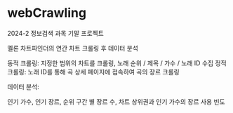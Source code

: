 # webCrawling
2024-2 정보검색 과목 기말 프로젝트

멜론 차트파인더의 연간 차트 크롤링 후 데이터 분석

동적 크롤링: 지정한 범위의 차트를 크롤링, 노래 순위 / 제목 / 가수 / 노래 ID 수집
정적 크롤링: 노래 ID를 통해 곡 상세 페이지에 접속하여 곡의 장르 크롤링

데이터 분석:

인기 가수, 인기 장르, 순위 구간 별 장르 수, 차트 상위권과 인기 가수의 장르 사용 빈도
